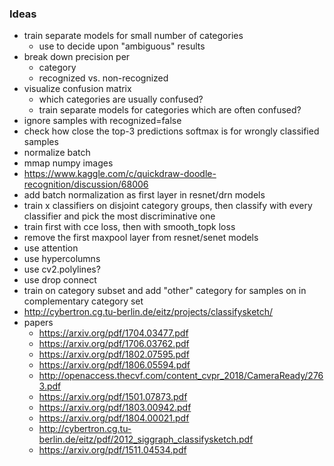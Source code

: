 ### Ideas

* train separate models for small number of categories
  * use to decide upon "ambiguous" results
* break down precision per
  * category
  * recognized vs. non-recognized
* visualize confusion matrix
  * which categories are usually confused?
  * train separate models for categories which are often confused?
* ignore samples with recognized=false
* check how close the top-3 predictions softmax is for wrongly classified samples
* normalize batch
* mmap numpy images
* https://www.kaggle.com/c/quickdraw-doodle-recognition/discussion/68006
* add batch normalization as first layer in resnet/drn models
* train x classifiers on disjoint category groups, then classify with every classifier and pick the most discriminative one
* train first with cce loss, then with smooth_topk loss
* remove the first maxpool layer from resnet/senet models
* use attention
* use hypercolumns
* use cv2.polylines?
* use drop connect
* train on category subset and add "other" category for samples on in complementary category set
* http://cybertron.cg.tu-berlin.de/eitz/projects/classifysketch/
* papers
  * https://arxiv.org/pdf/1704.03477.pdf
  * https://arxiv.org/pdf/1706.03762.pdf
  * https://arxiv.org/pdf/1802.07595.pdf
  * https://arxiv.org/pdf/1806.05594.pdf
  * http://openaccess.thecvf.com/content_cvpr_2018/CameraReady/2763.pdf
  * https://arxiv.org/pdf/1501.07873.pdf
  * https://arxiv.org/pdf/1803.00942.pdf
  * https://arxiv.org/pdf/1804.00021.pdf
  * http://cybertron.cg.tu-berlin.de/eitz/pdf/2012_siggraph_classifysketch.pdf
  * https://arxiv.org/pdf/1511.04534.pdf
